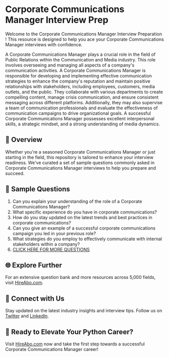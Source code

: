 # Corporate Communications Manager Interview Prep

Welcome to the Corporate Communications Manager Interview Preparation ! This resource is designed to help you ace your Corporate Communications Manager interviews with confidence.

A Corporate Communications Manager plays a crucial role in the field of Public Relations within the Communication and Media industry. This role involves overseeing and managing all aspects of a company's communication activities. A Corporate Communications Manager is responsible for developing and implementing effective communication strategies to enhance the company's reputation and maintain positive relationships with stakeholders, including employees, customers, media outlets, and the public. They collaborate with various departments to create compelling content, manage crisis communication, and ensure consistent messaging across different platforms. Additionally, they may also supervise a team of communication professionals and evaluate the effectiveness of communication campaigns to drive organizational goals. A successful Corporate Communications Manager possesses excellent interpersonal skills, a strategic mindset, and a strong understanding of media dynamics.

## 🚀 Overview

Whether you're a seasoned Corporate Communications Manager or just starting in the field, this repository is tailored to enhance your interview readiness. We've curated a set of sample questions commonly asked in Corporate Communications Manager interviews to help you prepare and succeed.

## 📝 Sample Questions

1. Can you explain your understanding of the role of a Corporate Communications Manager?
2. What specific experience do you have in corporate communications?
3. How do you stay updated on the latest trends and best practices in corporate communications?
4. Can you give an example of a successful corporate communications campaign you led in your previous role?
5. What strategies do you employ to effectively communicate with internal stakeholders within a company?
6. [CLICK HERE FOR MORE QUESTIONS](https://hireabo.com/job/8_1_4/Corporate%20Communications%20Manager)

## 🌐 Explore Further

For an extensive question bank and more resources across 5,000 fields, visit [HireAbo.com](https://www.hireabo.com).

## 📱 Connect with Us

Stay updated on the latest industry insights and interview tips. Follow us on [Twitter](https://twitter.com/hireabo) and [LinkedIn](https://www.linkedin.com/in/hire-abo-3609972a8/).

## 🚀 Ready to Elevate Your Python Career?

Visit [HireAbo.com](https://www.hireabo.com) now and take the first step towards a successful Corporate Communications Manager career!